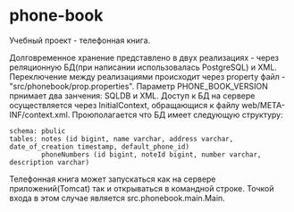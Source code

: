 # phone-book

Учебный проект - телефонная книга.

Долговременное хранение представлено в двух реализациях - через реляционную БД(при написании использовалась PostgreSQL) и XML.
Переключение между реализациями происходит через property файл - "src/phonebook/prop.properties". 
Параметр PHONE_BOOK_VERSION прнимает два занчения: SQLDB и XML.
Доступ к БД на сервере осуществляется через InitialContext, обращающися к файлу web/META-INF/context.xml.
Проюполагается что БД имеет следующую структуру:
    
    schema: pbulic
    tables: notes (id bigint, name varchar, address varchar, date_of_creation timestamp, default_phone_id)
            phoneNumbers (id bigint, noteId bigint, number varchar, description varchar)



Телефонная книга может запускаться как на сервере приложений(Tomcat) так и открываться в командной строке. 
Точкой входа в этом случае является src.phonebook.main.Main.